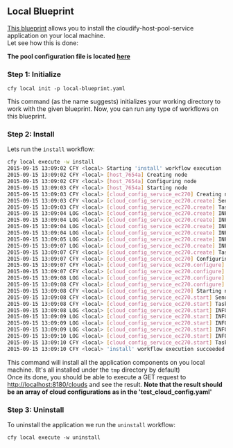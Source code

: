 ## Local Blueprint

[This blueprint](local-blueprint.yaml) allows you to install the cloudify-host-pool-service application on your local machine. <br>
Let see how this is done:

**The pool configuration file is located [here](test_cloud_config.yaml)**

### Step 1: Initialize

`cfy local init -p local-blueprint.yaml` <br>

This command (as the name suggests) initializes your working directory to work with the given blueprint.
Now, you can run any type of workflows on this blueprint. <br>

### Step 2: Install

Lets run the `install` workflow: <br>

```bash
cfy local execute -w install
2015-09-15 13:09:02 CFY <local> Starting 'install' workflow execution
2015-09-15 13:09:02 CFY <local> [host_7654a] Creating node
2015-09-15 13:09:02 CFY <local> [host_7654a] Configuring node
2015-09-15 13:09:03 CFY <local> [host_7654a] Starting node
2015-09-15 13:09:03 CFY <local> [cloud_config_service_ec270] Creating node
2015-09-15 13:09:03 CFY <local> [cloud_config_service_ec270.create] Sending task 'script_runner.tasks.run'
2015-09-15 13:09:03 CFY <local> [cloud_config_service_ec270.create] Task started 'script_runner.tasks.run'
2015-09-15 13:09:04 LOG <local> [cloud_config_service_ec270.create] INFO: Executing: /tmp/tmpdFgA6_-create.sh
2015-09-15 13:09:04 LOG <local> [cloud_config_service_ec270.create] INFO: Creating directory /tmp/cloud_config_service
2015-09-15 13:09:04 LOG <local> [cloud_config_service_ec270.create] INFO: Installing gunicorn
2015-09-15 13:09:04 LOG <local> [cloud_config_service_ec270.create] INFO: Installing pyyaml
2015-09-15 13:09:05 LOG <local> [cloud_config_service_ec270.create] INFO: Installing cloud-config-service
2015-09-15 13:09:07 LOG <local> [cloud_config_service_ec270.create] INFO: Execution done (return_code=0): /tmp/tmpdFgA6_-create.sh
2015-09-15 13:09:07 CFY <local> [cloud_config_service_ec270.create] Task succeeded 'script_runner.tasks.run'
2015-09-15 13:09:07 CFY <local> [cloud_config_service_ec270] Configuring node
2015-09-15 13:09:07 CFY <local> [cloud_config_service_ec270.configure] Sending task 'script_runner.tasks.run'
2015-09-15 13:09:07 CFY <local> [cloud_config_service_ec270.configure] Task started 'script_runner.tasks.run'
2015-09-15 13:09:08 LOG <local> [cloud_config_service_ec270.configure] INFO: Downloading cloud configuration file
2015-09-15 13:09:08 CFY <local> [cloud_config_service_ec270.configure] Task succeeded 'script_runner.tasks.run'
2015-09-15 13:09:08 CFY <local> [cloud_config_service_ec270] Starting node
2015-09-15 13:09:08 CFY <local> [cloud_config_service_ec270.start] Sending task 'script_runner.tasks.run'
2015-09-15 13:09:08 CFY <local> [cloud_config_service_ec270.start] Task started 'script_runner.tasks.run'
2015-09-15 13:09:08 LOG <local> [cloud_config_service_ec270.start] INFO: Executing: /tmp/tmpc2j4KN-start.sh
2015-09-15 13:09:09 LOG <local> [cloud_config_service_ec270.start] INFO: Starting cloudify-cloud-config-service with command: gunicorn --workers=5 --pid=/tmp/cloud_config_service/gunicorn.pid --log-level=INFO --log-file=/tmp/cloud_config_service/gunicorn.log --bind 0.0.0.0:8180 --daemon cloud_config_service.rest.service:app
2015-09-15 13:09:09 LOG <local> [cloud_config_service_ec270.start] INFO: Running Cloud-Config-Service liveness detection on port 8180
2015-09-15 13:09:09 LOG <local> [cloud_config_service_ec270.start] INFO: [GET] http://localhost:8180/status 200
2015-09-15 13:09:10 LOG <local> [cloud_config_service_ec270.start] INFO: Execution done (return_code=0): /tmp/tmpc2j4KN-start.sh
2015-09-15 13:09:10 CFY <local> [cloud_config_service_ec270.start] Task succeeded 'script_runner.tasks.run'
2015-09-15 13:09:10 CFY <local> 'install' workflow execution succeeded
```

This command will install all the application components on you local machine.
(It's all installed under the `tmp` directory by default)<br>
Once its done, you should be able to execute a GET request to [http://localhost:8180/clouds](http://localhost:8180/clouds) and see the result.
**Note that the result should be an array of cloud configurations as in the 'test_cloud_config.yaml'**
<br>


### Step 3: Uninstall

To uninstall the application we run the `uninstall` workflow: <br>

`cfy local execute -w uninstall`
